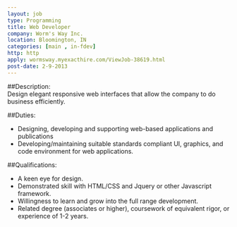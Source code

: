 ```yaml
---
layout: job
type: Programming
title: Web Developer
company: Worm's Way Inc.
location: Bloomington, IN
categories: [main , in-fdev]
http: http
apply: wormsway.myexacthire.com/ViewJob-38619.html
post-date: 2-9-2013
---
```


##Description:	
Design elegant responsive web interfaces that allow the company to do business efficiently.

##Duties:
* Designing, developing and supporting web-based applications and publications
* Developing/maintaining suitable standards compliant UI, graphics, and code environment for web applications.

##Qualifications:	
* A keen eye for design. 
* Demonstrated skill with HTML/CSS and Jquery or other Javascript framework. 
* Willingness to learn and grow into the full range development. 
* Related degree (associates or higher), coursework of equivalent rigor, or experience of 1-2 years.